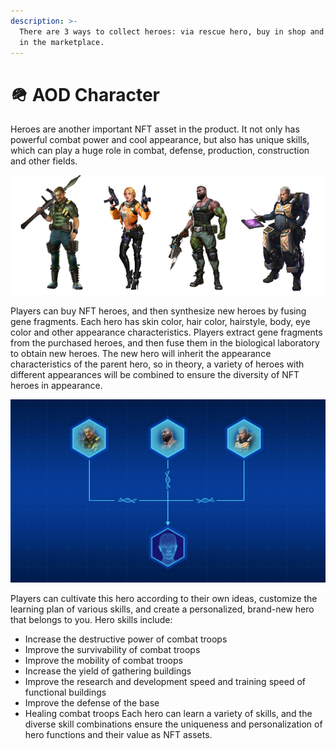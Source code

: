 ```yaml
---
description: >-
  There are 3 ways to collect heroes: via rescue hero, buy in shop and auction
  in the marketplace.
---
```


# 🪖 AOD Character

Heroes are another important NFT asset in the product. It not only has powerful combat power and cool appearance, but also has unique skills, which can play a huge role in combat, defense, production, construction and other fields.

![](<../IMG/NFTs (5).jpg>)

Players can buy NFT heroes, and then synthesize new heroes by fusing gene fragments. Each hero has skin color, hair color, hairstyle, body, eye color and other appearance characteristics. Players extract gene fragments from the purchased heroes, and then fuse them in the biological laboratory to obtain new heroes. The new hero will inherit the appearance characteristics of the parent hero, so in theory, a variety of heroes with different appearances will be combined to ensure the diversity of NFT heroes in appearance.

![](<../\_book/02AOD Property/IMG/0222.jpg>)

Players can cultivate this hero according to their own ideas, customize the learning plan of various skills, and create a personalized, brand-new hero that belongs to you. Hero skills include:

* Increase the destructive power of combat troops
* Improve the survivability of combat troops
* Improve the mobility of combat troops
* Increase the yield of gathering buildings
* Improve the research and development speed and training speed of functional buildings
* Improve the defense of the base
* Healing combat troops Each hero can learn a variety of skills, and the diverse skill combinations ensure the uniqueness and personalization of hero functions and their value as NFT assets.

